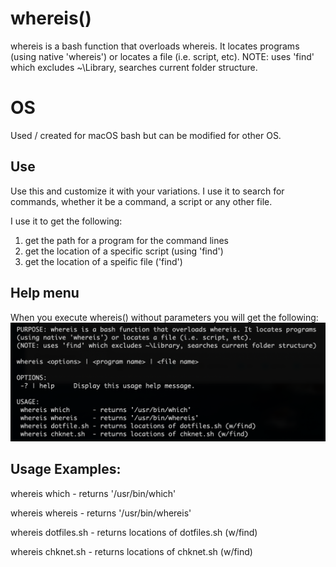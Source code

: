 # whereis()
whereis is a bash function that overloads whereis. It locates programs (using native 'whereis')
or locates a file (i.e. script, etc). NOTE: uses 'find' which excludes ~\Library, searches current folder structure.

# OS
Used / created for macOS bash but can be modified for other OS.

## Use
Use this and customize it with your variations.  I use it to search for commands, whether it be a command, a script or any other file.

I use it to get the following:
  1) get the path for a program for the command lines
  2) get the location of a specific script (using 'find')
  3) get the location of a speific file  ('find')

## Help menu
When you execute whereis() without parameters you will get the following:
![Help menu](https://github.com/al-jimenez/whereis/blob/master/whereis.png)

## Usage Examples:
   whereis which      - returns '/usr/bin/which'

   whereis whereis    - returns '/usr/bin/whereis'

   whereis dotfiles.sh - returns locations of dotfiles.sh (w/find)

   whereis chknet.sh  - returns locations of chknet.sh (w/find)
